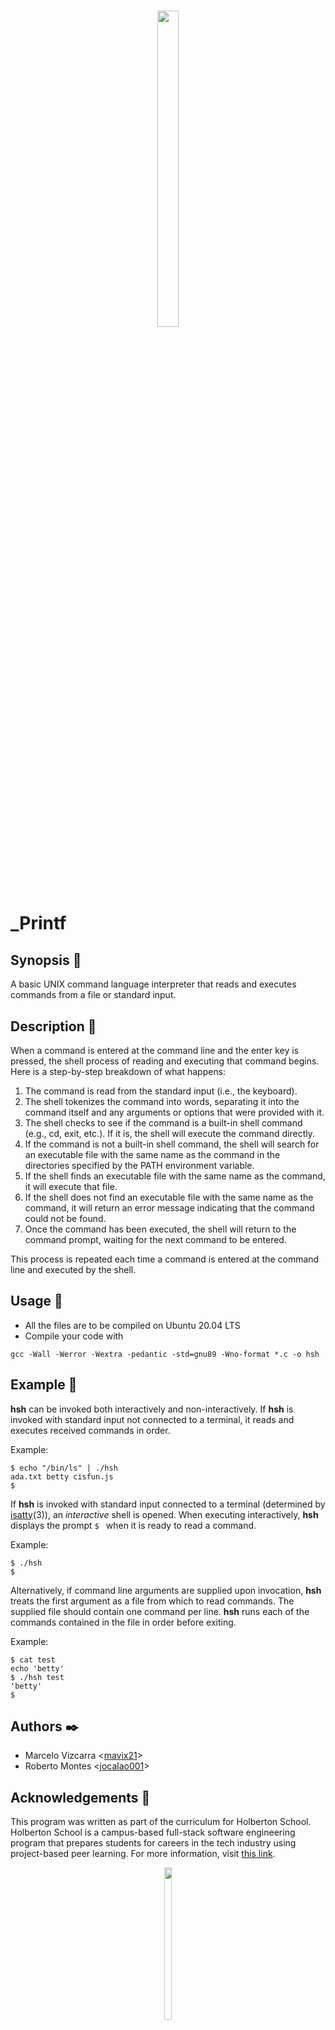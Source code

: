 <h1 align ="center">
<img src="https://assets.website-files.com/6105315644a26f77912a1ada/610540e8b4cd6969794fe673_Holberton_School_logo-04-04.svg" height="36%" width="26%">
</h1>

# _Printf

## Synopsis :page_facing_up:
A basic UNIX command language interpreter that reads and executes commands from a file or standard input.

## Description :speech_balloon:
When a command is entered at the command line and the enter key is pressed, the shell process of reading and executing that command begins. Here is a step-by-step breakdown of what happens:

  1. The command is read from the standard input (i.e., the keyboard).
  2. The shell tokenizes the command into words, separating it into the command itself and any arguments or options that were provided with it.
  3. The shell checks to see if the command is a built-in shell command (e.g., cd, exit, etc.). If it is, the shell will execute the command directly.
  4. If the command is not a built-in shell command, the shell will search for an executable file with the same name as the command in the directories specified by the   PATH environment variable.
  5. If the shell finds an executable file with the same name as the command, it will execute that file.
  6. If the shell does not find an executable file with the same name as the command, it will return an error message indicating that the command could not be found.
  7. Once the command has been executed, the shell will return to the command prompt, waiting for the next command to be entered.

This process is repeated each time a command is entered at the command line and executed by the shell.

## Usage :running:
+ All the files are to be compiled on Ubuntu 20.04 LTS
+ Compile your code with 
```
gcc -Wall -Werror -Wextra -pedantic -std=gnu89 -Wno-format *.c -o hsh

```
## Example :muscle:

**hsh** can be invoked both interactively and non-interactively. If **hsh** is invoked with standard input not connected to a terminal, it reads and executes received commands in order.

Example:

```
$ echo "/bin/ls" | ./hsh
ada.txt betty cisfun.js
$
```

If **hsh** is invoked with standard input connected to a terminal (determined by [isatty](https://linux.die.net/man/3/isatty)(3)), an *interactive* shell is opened. When executing interactively, **hsh** displays the prompt `$ ` when it is ready to read a command.

Example:

```
$ ./hsh
$
```

Alternatively, if command line arguments are supplied upon invocation, **hsh** treats the first argument as a file from which to read commands. The supplied file should contain one command per line. **hsh** runs each of the commands contained in the file in order before exiting.

Example:

```
$ cat test
echo 'betty'
$ ./hsh test
'betty'
$
```

## Authors :black_nib:

* Marcelo Vizcarra <[mavix21](https://github.com/mavix21)>
* Roberto Montes <[jocalao001](https://github.com/roberto-mv)>

## Acknowledgements :pray:

This program was written as part of the curriculum for Holberton School.
Holberton School is a campus-based full-stack software engineering program
that prepares students for careers in the tech industry using project-based
peer learning. For more information, visit [this link](https://www.holbertonschool.com/).

<p align ="center">
<img src="https://assets.website-files.com/6105315644a26f77912a1ada/610540e8b4cd6969794fe673_Holberton_School_logo-04-04.svg" height="25%" width="15%">
</p>
